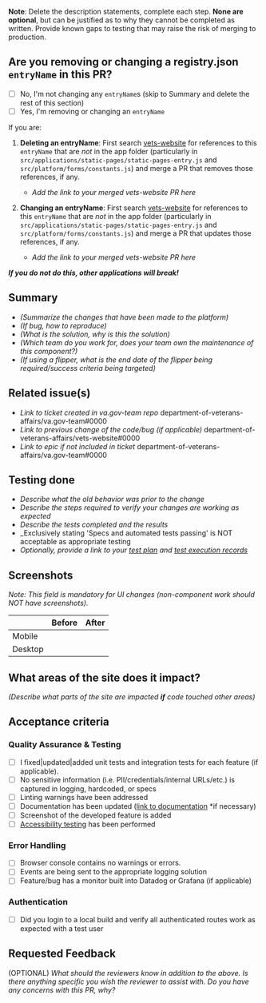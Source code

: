 **Note**: Delete the description statements, complete each step. **None are optional**, but can be justified as to why they cannot be completed as written. Provide known gaps to testing that may raise the risk of merging to production.

## Are you removing or changing a registry.json `entryName` in this PR?
- [ ] No, I'm not changing any `entryName`s (skip to Summary and delete the rest of this section)
- [ ] Yes, I'm removing or changing an `entryName`

If you are:
1. **Deleting an entryName**: First search [vets-website](https://github.com/department-of-veterans-affairs/vets-website/) for references to this `entryName` that are _not_ in the app folder (particularly in `src/applications/static-pages/static-pages-entry.js` and `src/platform/forms/constants.js`) and merge a PR that removes those references, if any.
   - _Add the link to your merged vets-website PR here_

2. **Changing an entryName**: First search [vets-website](https://github.com/department-of-veterans-affairs/vets-website/) for references to this `entryName` that are _not_ in the app folder (particularly in `src/applications/static-pages/static-pages-entry.js` and `src/platform/forms/constants.js`) and merge a PR that updates those references, if any.
   - _Add the link to your merged vets-website PR here_
  
_**If you do not do this, other applications will break!**_


## Summary

- _(Summarize the changes that have been made to the platform)_
- _(If bug, how to reproduce)_
- _(What is the solution, why is this the solution)_
- _(Which team do you work for, does your team own the maintenance of this component?)_
- _(If using a flipper, what is the end date of the flipper being required/success criteria being targeted)_

## Related issue(s)

- _Link to ticket created in va.gov-team repo_
department-of-veterans-affairs/va.gov-team#0000
- _Link to previous change of the code/bug (if applicable)_
department-of-veterans-affairs/vets-website#0000
- _Link to epic if not included in ticket_
department-of-veterans-affairs/va.gov-team#0000

## Testing done

- _Describe what the old behavior was prior to the change_
- _Describe the steps required to verify your changes are working as expected_
- _Describe the tests completed and the results_
- _Exclusively stating 'Specs and automated tests passing' is NOT acceptable as appropriate testing
- _Optionally, provide a link to your [test plan](https://depo-platform-documentation.scrollhelp.site/developer-docs/create-a-test-plan-in-testrail) and [test execution records](https://depo-platform-documentation.scrollhelp.site/developer-docs/execute-tests-in-testrail)_

## Screenshots

_Note: This field is mandatory for UI changes (non-component work should NOT have screenshots)._

|         | Before | After |
| ------- | ------ | ----- |
| Mobile  |        |       |
| Desktop |        |       |

## What areas of the site does it impact?

*(Describe what parts of the site are impacted **if** code touched other areas)*

## Acceptance criteria

### Quality Assurance & Testing

- [ ] I fixed|updated|added unit tests and integration tests for each feature (if applicable).
- [ ] No sensitive information (i.e. PII/credentials/internal URLs/etc.) is captured in logging, hardcoded, or specs
- [ ] Linting warnings have been addressed
- [ ] Documentation has been updated ([link to documentation](#) \*if necessary)
- [ ] Screenshot of the developed feature is added
- [ ] [Accessibility testing](https://depo-platform-documentation.scrollhelp.site/developer-docs/wcag-2-1-success-criteria-and-foundational-testing) has been performed

### Error Handling

- [ ] Browser console contains no warnings or errors.
- [ ] Events are being sent to the appropriate logging solution
- [ ] Feature/bug has a monitor built into Datadog or Grafana (if applicable)

### Authentication

- [ ] Did you login to a local build and verify all authenticated routes work as expected with a test user

## Requested Feedback

(OPTIONAL) _What should the reviewers know in addition to the above. Is there anything specific you wish the reviewer to assist with. Do you have any concerns with this PR, why?_
